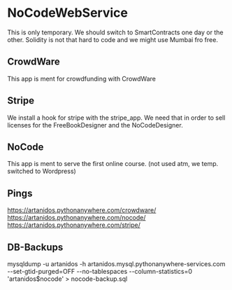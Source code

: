 # NoCodeWebService
This is only temporary.
We should switch to SmartContracts one day or the other. Solidity is not that hard to code and we might use Mumbai fro free.

## CrowdWare
This app is ment for crowdfunding with CrowdWare 

## Stripe
We install a hook for stripe with the stripe_app.
We need that in order to sell licenses for the FreeBookDesigner and the NoCodeDesigner.

## NoCode
This app is ment to serve the first online course. (not used atm, we temp. switched to Wordpress)

## Pings
https://artanidos.pythonanywhere.com/crowdware/
https://artanidos.pythonanywhere.com/nocode/
https://artanidos.pythonanywhere.com/stripe/


## DB-Backups
mysqldump -u artanidos -h artanidos.mysql.pythonanywhere-services.com --set-gtid-purged=OFF --no-tablespaces --column-statistics=0 'artanidos$nocode'  > nocode-backup.sql